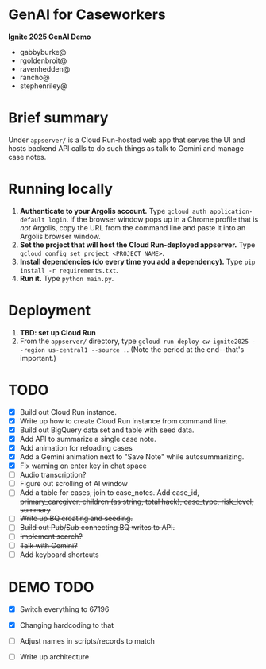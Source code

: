 # GenAI for Caseworkers

**Ignite 2025 GenAI Demo**

* gabbyburke@
* rgoldenbroit@
* ravenhedden@
* rancho@
* stephenriley@

# Brief summary

Under `appserver/` is a Cloud Run-hosted web app that serves the UI and hosts backend API calls to do such things as talk to Gemini and manage case notes.

# Running locally

1. **Authenticate to your Argolis account.** Type `gcloud auth application-default login`.  If the browser window pops up in a Chrome profile that is *not* Argolis, copy the URL from the command line and paste it into an Argolis browser window.
1. **Set the project that will host the Cloud Run-deployed appserver.** Type `gcloud config set project <PROJECT NAME>`.
1. **Install dependencies (do every time you add a dependency).**  Type `pip install -r requirements.txt`.
1. **Run it.** Type `python main.py`.

# Deployment

1. **TBD: set up Cloud Run**
1. From the `appserver/` directory, type `gcloud run deploy cw-ignite2025 --region us-central1 --source .`. (Note the period at the end--that's important.)

# TODO

- [X] Build out Cloud Run instance.
- [X] Write up how to create Cloud Run instance from command line.
- [X] Build out BigQuery data set and table with seed data.
- [X] Add API to summarize a single case note.
- [X] Add animation for reloading cases
- [X] Add a Gemini animation next to "Save Note" while autosummarizing.
- [X] Fix warning on enter key in chat space
- [ ] Audio transcription?
- [ ] Figure out scrolling of AI window
- [ ] ~~Add a table for cases, join to case_notes.  Add case_id, primary_caregiver, children (as string, total hack), case_type, risk_level, summary~~
- [ ] ~~Write up BQ creating and seeding.~~
- [ ] ~~Build out Pub/Sub connecting BQ writes to API.~~
- [ ] ~~Implement search?~~
- [ ] ~~Talk with Gemini?~~
- [ ] ~~Add keyboard shortcuts~~

# DEMO TODO

- [X] Switch everything to 67196
- [X] Changing hardcoding to that
- [ ] Adjust names in scripts/records to match
- [ ] Write up architecture

